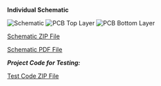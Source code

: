 **Individual Schematic**

<img alt="Schematic" src="https://github.com/user-attachments/assets/037f0b8e-523f-4742-9f01-cbb1ae6f3f9a" />

<img alt="PCB Top Layer" src="https://github.com/user-attachments/assets/c35f8268-557d-4a12-8dd3-0058a58356f1" />

<img alt="PCB Bottom Layer" src="https://github.com/user-attachments/assets/a69419d5-5406-4f3c-8b36-18685d94870e" />





[Schematic ZIP File](https://github.com/user-attachments/files/19717846/Individual.Schematic_EGR314.4-11-2025.10-42-54.PM.zip)




[Schematic PDF File](https://github.com/user-attachments/files/19717850/Final.Schematic_EGR314.pdf)





***Project Code for Testing:***

[Test Code ZIP File](https://github.com/user-attachments/files/19717869/Subsystem_Test.zip)
